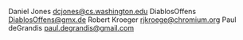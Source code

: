 Daniel Jones <dcjones@cs.washington.edu>
DiablosOffens <DiablosOffens@gmx.de>
Robert Kroeger <rjkroege@chromium.org>
Paul deGrandis <paul.degrandis@gmail.com>
